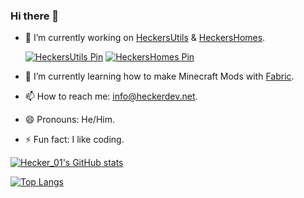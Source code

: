 ### Hi there 👋
- 🔭 I’m currently working on [HeckersUtils](https://github.com/Hecker-01/HeckersUtils) & [HeckersHomes](https://github.com/hecker-01/HeckersHomes).

  [![HeckersUtils Pin](https://github-readme-stats.vercel.app/api/pin?username=hecker-01&repo=HeckersUtils&show_owner=true&show_icons=true&theme=dark&bg_color=00000000&border_radius=7.5)](https://github.com/Hecker-01/HeckersUtils)
  [![HeckersHomes Pin](https://github-readme-stats.vercel.app/api/pin?username=hecker-01&repo=HeckersHomes&show_owner=true&show_icons=true&theme=dark&bg_color=00000000&border_radius=7.5)](https://github.com/hecker-01/HeckersHomes)
- 🌱 I’m currently learning how to make Minecraft Mods with [Fabric](https://fabricmc.net/).
- 📫 How to reach me: [info@heckerdev.net](mailto://info@heckerdev.net).
- 😄 Pronouns: He/Him.
- ⚡ Fun fact: I like coding.
<!--
- 💬 Ask me anything about ..!
- 👯 I’m looking to collaborate on ...
- 🤔 I’m looking for help with ...
-->
[![Hecker_01's GitHub stats](https://github-readme-stats.vercel.app/api?username=hecker-01&show_icons=true&theme=dark&rank_icon=github&ring_color=7BFE96&bg_color=00000000&border_radius=7.5)](https://github.com/anuraghazra/github-readme-stats)

[![Top Langs](https://github-readme-stats.vercel.app/api/top-langs/?username=hecker-01&show_icons=true&theme=dark&bg_color=00000000&border_radius=7.5)](https://github.com/anuraghazra/github-readme-stats)


